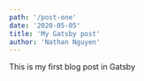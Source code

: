 ```yaml
---
path: '/post-one'
date: '2020-05-05'
title: 'My Gatsby post'
author: 'Nathan Nguyen'
---
```


This is my first blog post in Gatsby